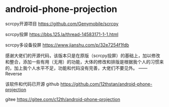 # android-phone-projection

scrcpy开源项目 https://github.com/Genymobile/scrcpy

scrcpy投屏 https://bbs.125.la/thread-14583171-1-1.html

scrcpy多设备投屏 https://www.jianshu.com/p/32e7254f1fdb


感谢大佬们的开源代码，该版本只是在原版（scrcpy投屏）的基础上，加以修改和整合，添加一些有用（无用）的功能，大体的修改和排版是根据我个人的习惯来的，加上我个人水平不足，功能和代码没有完善，大佬们不要见外。	——Reverse


该软件和代码已开源
github https://github.com/12thstan/android-phone-projection

gitee https://gitee.com/c12th/android-phone-projection

